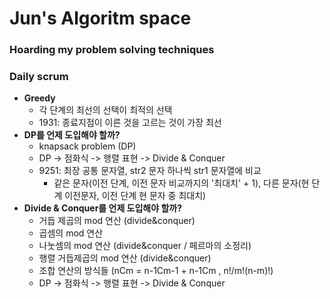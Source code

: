 # Jun's Algoritm space

### Hoarding my problem solving techniques

### Daily scrum
  - **Greedy**
    - 각 단계의 최선의 선택이 최적의 선택
    - 1931: 종료지점이 이른 것을 고르는 것이 가장 최선
  - **DP를 언제 도입해야 할까?** 
    - knapsack problem (DP)
    - DP -> 점화식 -> 행렬 표현 -> Divide & Conquer
    - 9251: 최장 공통 문자열, str2 문자 하나씩 str1 문자열에 비교
      - 같은 문자(이전 단계, 이전 문자 비교까지의 '최대치' + 1), 다른 문자(현 단계 이전문자, 이전 단계 현 문자 중 최대치)  
  - **Divide & Conquer를 언제 도입해야 할까?**
    - 거듭 제곱의 mod 연산 (divide&conquer)
    - 곱셈의 mod 연산
    - 나눗셈의 mod 연산 (divide&conquer / 페르마의 소정리)
    - 행렬 거듭제곱의 mod 연산 (divide&conquer)
    - 조합 연산의 방식들 (nCm = n-1Cm-1 + n-1Cm , n!/m!(n-m)!)
    - DP -> 점화식 -> 행렬 표현 -> Divide & Conquer
